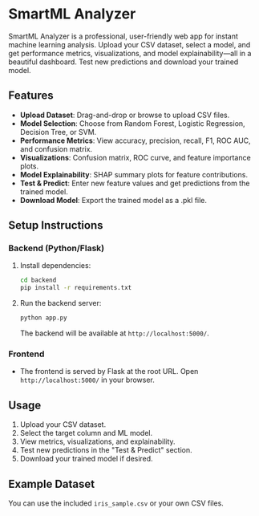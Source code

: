 # SmartML Analyzer

SmartML Analyzer is a professional, user-friendly web app for instant machine learning analysis. Upload your CSV dataset, select a model, and get performance metrics, visualizations, and model explainability—all in a beautiful dashboard. Test new predictions and download your trained model.

## Features
- **Upload Dataset**: Drag-and-drop or browse to upload CSV files.
- **Model Selection**: Choose from Random Forest, Logistic Regression, Decision Tree, or SVM.
- **Performance Metrics**: View accuracy, precision, recall, F1, ROC AUC, and confusion matrix.
- **Visualizations**: Confusion matrix, ROC curve, and feature importance plots.
- **Model Explainability**: SHAP summary plots for feature contributions.
- **Test & Predict**: Enter new feature values and get predictions from the trained model.
- **Download Model**: Export the trained model as a .pkl file.

## Setup Instructions

### Backend (Python/Flask)
1. Install dependencies:
   ```bash
   cd backend
   pip install -r requirements.txt
   ```
2. Run the backend server:
   ```bash
   python app.py
   ```
   The backend will be available at `http://localhost:5000/`.

### Frontend
- The frontend is served by Flask at the root URL. Open `http://localhost:5000/` in your browser.

## Usage
1. Upload your CSV dataset.
2. Select the target column and ML model.
3. View metrics, visualizations, and explainability.
4. Test new predictions in the "Test & Predict" section.
5. Download your trained model if desired.

## Example Dataset
You can use the included `iris_sample.csv` or your own CSV files.


